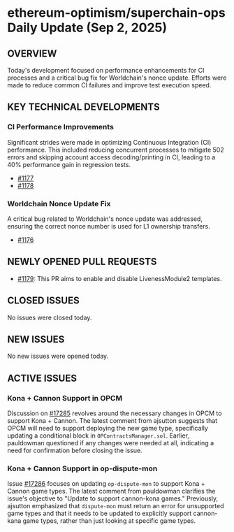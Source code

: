 # ethereum-optimism/superchain-ops Daily Update (Sep 2, 2025)
## OVERVIEW 
Today's development focused on performance enhancements for CI processes and a critical bug fix for Worldchain's nonce update. Efforts were made to reduce common CI failures and improve test execution speed.

## KEY TECHNICAL DEVELOPMENTS

### CI Performance Improvements
Significant strides were made in optimizing Continuous Integration (CI) performance. This included reducing concurrent processes to mitigate 502 errors and skipping account access decoding/printing in CI, leading to a 40% performance gain in regression tests.
- [#1177](https://github.com/ethereum-optimism/superchain-ops/pull/1177)
- [#1178](https://github.com/ethereum-optimism/superchain-ops/pull/1178)

### Worldchain Nonce Update Fix
A critical bug related to Worldchain's nonce update was addressed, ensuring the correct nonce number is used for L1 ownership transfers.
- [#1176](https://github.com/ethereum-optimism/superchain-ops/pull/1176)

## NEWLY OPENED PULL REQUESTS
- [#1179](https://github.com/ethereum-optimism/superchain-ops/pull/1179): This PR aims to enable and disable LivenessModule2 templates.

## CLOSED ISSUES
No issues were closed today.

## NEW ISSUES
No new issues were opened today.

## ACTIVE ISSUES

### Kona + Cannon Support in OPCM
Discussion on [#17285](https://github.com/ethereum-optimism/superchain-ops/issues/17285) revolves around the necessary changes in OPCM to support Kona + Cannon. The latest comment from ajsutton suggests that OPCM will need to support deploying the new game type, specifically updating a conditional block in `OPContractsManager.sol`. Earlier, pauldowman questioned if any changes were needed at all, indicating a need for confirmation before closing the issue.

### Kona + Cannon Support in op-dispute-mon
Issue [#17286](https://github.com/ethereum-optimism/superchain-ops/issues/17286) focuses on updating `op-dispute-mon` to support Kona + Cannon game types. The latest comment from pauldowman clarifies the issue's objective to "Update to support cannon-kona games." Previously, ajsutton emphasized that `dispute-mon` must return an error for unsupported game types and that it needs to be updated to explicitly support cannon-kana game types, rather than just looking at specific game types.